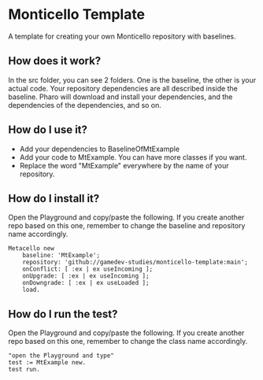 # Monticello Template
A template for creating your own Monticello repository with baselines.

## How does it work?
In the src folder, you can see 2 folders. One is the baseline, the other is your actual code. Your repository dependencies are all described inside the baseline. Pharo will download and install your dependencies, and the dependencies of the dependencies, and so on.

## How do I use it?
- Add your dependencies to BaselineOfMtExample
- Add your code to MtExample. You can have more classes if you want.
- Replace the word "MtExample" everywhere by the name of your repository. 

## How do I install it?
Open the Playground and copy/paste the following. If you create another repo based on this one, remember to change the baseline and repository name accordingly.

    Metacello new
        baseline: 'MtExample';
        repository: 'github://gamedev-studies/monticello-template:main';
        onConflict: [ :ex | ex useIncoming ];
        onUpgrade: [ :ex | ex useIncoming ];
        onDowngrade: [ :ex | ex useLoaded ];
        load.

## How do I run the test?
Open the Playground and copy/paste the following. If you create another repo based on this one, remember to change the class name accordingly.

    "open the Playground and type"
    test := MtExample new.
    test run.